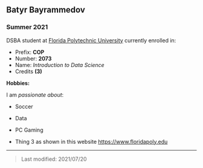 ## Batyr Bayrammedov

### Summer 2021

DSBA student at [Florida Polytechnic University](https://www.floridapoly.edu) currently enrolled in: 

- Prefix: **COP**
- Number: **2073**
- Name: _Introduction to Data Science_
- Credits **(3)**

**Hobbies:**

I am _passionate about_: 

- Soccer

- Data 

- PC Gaming

- Thing 3 as shown in this website <https://www.floridapoly.edu>

***

> Last modified: 2021/07/20
